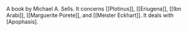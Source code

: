 A book by Michael A. Sells. It concerns [[Plotinus]], [[Eriugena]], [[Ibn Arabi]], [[Marguerite Porete]], and [[Meister Eckhart]]. It deals with [Apophasis]. 